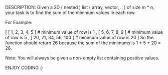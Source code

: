 DESCRIPTION:
Given a 2D ( nested ) list ( array, vector, .. ) of size m * n, your task is to find the sum of the minimum values in each row.

For Example:

[ [ 1, 2, 3, 4, 5 ]        #  minimum value of row is 1
, [ 5, 6, 7, 8, 9 ]        #  minimum value of row is 5
, [ 20, 21, 34, 56, 100 ]  #  minimum value of row is 20
]
So the function should return 26 because the sum of the minimums is 1 + 5 + 20 = 26.

Note: You will always be given a non-empty list containing positive values.

ENJOY CODING :)
